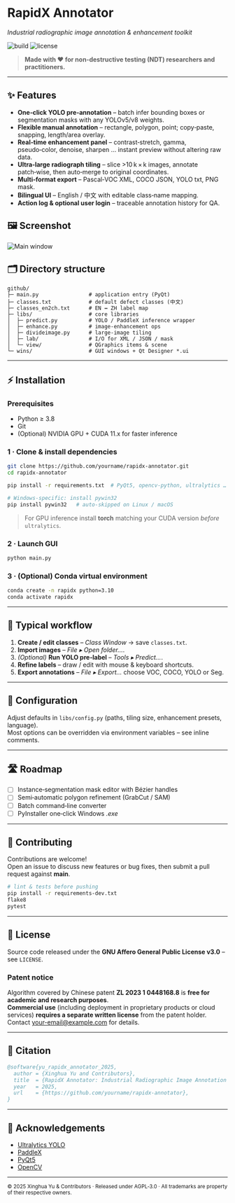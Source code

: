 # RapidX Annotator
*Industrial radiographic image annotation & enhancement toolkit*

![build](https://img.shields.io/github/actions/workflow/status/yourname/rapidx-annotator/ci.yml?label=CI)
![license](https://img.shields.io/github/license/yourname/rapidx-annotator)

> **Made with ❤️ for non‑destructive testing (NDT) researchers and practitioners.**

---

## ✨ Features

- **One‑click YOLO pre‑annotation** – batch infer bounding boxes or segmentation masks with any YOLOv5/v8 weights.
- **Flexible manual annotation** – rectangle, polygon, point; copy‑paste, snapping, length/area overlay.
- **Real‑time enhancement panel** – contrast‑stretch, gamma, pseudo‑color, denoise, sharpen … instant preview without altering raw data.
- **Ultra‑large radiograph tiling** – slice >10 k × k images, annotate patch‑wise, then auto‑merge to original coordinates.
- **Multi‑format export** – Pascal‑VOC XML, COCO JSON, YOLO txt, PNG mask.
- **Bilingual UI** – English / 中文 with editable class‑name mapping.
- **Action log & optional user login** – traceable annotation history for QA.


## 🖼️ Screenshot

![Main window](docs/screenshot_main.png)


## 🗂️ Directory structure
```text
github/
├─ main.py                # application entry (PyQt)
├─ classes.txt            # default defect classes (中文)
├─ classes_en2ch.txt      # EN ↔ ZH label map
├─ libs/                  # core libraries
│  ├─ predict.py          # YOLO / PaddleX inference wrapper
│  ├─ enhance.py          # image‑enhancement ops
│  ├─ divideimage.py      # large‑image tiling
│  ├─ lab/                # I/O for XML / JSON / mask
│  └─ view/               # QGraphics items & scene
└─ wins/                  # GUI windows + Qt Designer *.ui
```

---

## ⚡ Installation

### Prerequisites
* Python ≥ 3.8
* Git
* (Optional) NVIDIA GPU + CUDA 11.x for faster inference

### 1 · Clone & install dependencies
```bash
git clone https://github.com/yourname/rapidx-annotator.git
cd rapidx-annotator

pip install -r requirements.txt  # PyQt5, opencv-python, ultralytics …

# Windows‑specific: install pywin32
pip install pywin32   # auto‑skipped on Linux / macOS
```
> For GPU inference install **torch** matching your CUDA version *before* `ultralytics`.

### 2 · Launch GUI
```bash
python main.py
```

### 3 · (Optional) Conda virtual environment
```bash
conda create -n rapidx python=3.10
conda activate rapidx
```

---

## 🚀 Typical workflow
1. **Create / edit classes** – *Class Window* → save `classes.txt`.
2. **Import images** – *File ▸ Open folder…*.
3. *(Optional)* **Run YOLO pre‑label** – *Tools ▸ Predict…*.
4. **Refine labels** – draw / edit with mouse & keyboard shortcuts.
5. **Export annotations** – *File ▸ Export…* choose VOC, COCO, YOLO or Seg.

---

## 🔧 Configuration
Adjust defaults in `libs/config.py` (paths, tiling size, enhancement presets, language).  
Most options can be overridden via environment variables – see inline comments.

---

## 🛣️ Roadmap
- [ ] Instance‑segmentation mask editor with Bézier handles
- [ ] Semi‑automatic polygon refinement (GrabCut / SAM)
- [ ] Batch command‑line converter
- [ ] PyInstaller one‑click Windows *.exe*

---

## 🤝 Contributing
Contributions are welcome!  
Open an issue to discuss new features or bug fixes, then submit a pull request against **main**.

```bash
# lint & tests before pushing
pip install -r requirements-dev.txt
flake8
pytest
```

---

## 📄 License

Source code released under the **GNU Affero General Public License v3.0** – see `LICENSE`.

### Patent notice
Algorithm covered by Chinese patent **ZL 2023 1 0448168.8** is **free for academic and research purposes**.  
**Commercial use** (including deployment in proprietary products or cloud services) **requires a separate written license** from the patent holder. Contact <your-email@example.com> for details.

---

## 📝 Citation
```bibtex
@software{yu_rapidx_annotator_2025,
  author = {Xinghua Yu and Contributors},
  title  = {RapidX Annotator: Industrial Radiographic Image Annotation & Enhancement Toolkit},
  year   = 2025,
  url    = {https://github.com/yourname/rapidx-annotator},
}
```

---

## 🙏 Acknowledgements
- [Ultralytics YOLO](https://github.com/ultralytics/ultralytics)
- [PaddleX](https://github.com/PaddlePaddle/PaddleX)
- [PyQt5](https://www.riverbankcomputing.com/software/pyqt)
- [OpenCV](https://opencv.org/)

---
<sub>© 2025 Xinghua Yu & Contributors · Released under AGPL‑3.0 · All trademarks are property of their respective owners.</sub>

